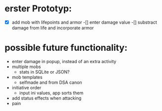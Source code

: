 # erster Prototyp:
-[x] add mob with lifepoints and armor
-[] enter damage value
-[] substract damage from life and incorporate armor

# possible future functionality:
- enter damage in popup, instead of an extra activity
- multiple mobs
	- stats in SQLite or JSON?
- mob templates
	- selfmade and from DSA canon
- initiative order
	- input ini values, app sorts them
- add status effects when attacking
- pain